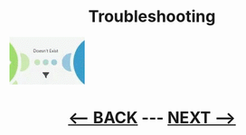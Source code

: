<div align="center">

# Troubleshooting
</div>


![Filter](pic/filter.gif)

     
<div align="center">

# [<-- BACK](routes_and_filters.md) --- [NEXT -->]()
</div>
